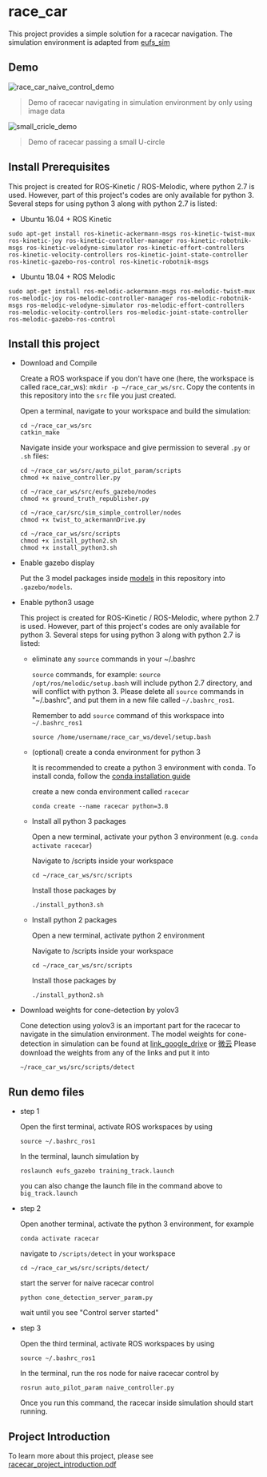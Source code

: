 # race_car

This project provides a simple solution for a racecar navigation. The simulation environment is adapted from [eufs_sim](https://github.com/eufsa/eufs_sim)

## Demo

![race_car_naive_control_demo](https://github.com/CenturyLiu/race_car/blob/main/demo_img/race_car_naive_control_demo.gif)

> Demo of racecar navigating in simulation environment by only using image data

![small_cricle_demo](https://github.com/CenturyLiu/race_car/blob/main/demo_img/small_cricle_demo.gif)

> Demo of racecar passing a small U-circle

## Install Prerequisites


  This project is created for ROS-Kinetic / ROS-Melodic, where python 2.7 is used. However, part of this project's codes are only available for python 3. Several steps for using python 3 along with python 2.7 is listed:

- Ubuntu 16.04 + ROS Kinetic

`sudo apt-get install ros-kinetic-ackermann-msgs ros-kinetic-twist-mux ros-kinetic-joy ros-kinetic-controller-manager ros-kinetic-robotnik-msgs ros-kinetic-velodyne-simulator ros-kinetic-effort-controllers ros-kinetic-velocity-controllers ros-kinetic-joint-state-controller ros-kinetic-gazebo-ros-control ros-kinetic-robotnik-msgs`

- Ubuntu 18.04 + ROS Melodic

`sudo apt-get install ros-melodic-ackermann-msgs ros-melodic-twist-mux ros-melodic-joy ros-melodic-controller-manager ros-melodic-robotnik-msgs ros-melodic-velodyne-simulator ros-melodic-effort-controllers ros-melodic-velocity-controllers ros-melodic-joint-state-controller ros-melodic-gazebo-ros-control`

## Install this project

- Download and Compile

  Create a ROS workspace if you don't have one (here, the workspace is called race_car_ws): `mkdir -p ~/race_car_ws/src`.  Copy the contents in this repository into the `src` file you just created.
  
  Open a terminal, navigate to your workspace and build the simulation:
  
      cd ~/race_car_ws/src
      catkin_make
  
  Navigate inside your workspace and give permission to several `.py` or `.sh` files:
  
      cd ~/race_car_ws/src/auto_pilot_param/scripts
      chmod +x naive_controller.py
      
      cd ~/race_car_ws/src/eufs_gazebo/nodes
      chmod +x ground_truth_republisher.py
      
      cd ~/race_car/src/sim_simple_controller/nodes
      chmod +x twist_to_ackermannDrive.py
      
      cd ~/race_car_ws/src/scripts
      chmod +x install_python2.sh
      chmod +x install_python3.sh

- Enable gazebo display

  Put the 3 model packages inside [models](https://github.com/CenturyLiu/race_car/tree/main/models) in this repository into `.gazebo/models`. 
  
- Enable python3 usage

  This project is created for ROS-Kinetic / ROS-Melodic, where python 2.7 is used. However, part of this project's codes are only available for python 3. Several steps for using python 3 along with python 2.7 is listed:
  
  + eliminate any `source` commands in your ~/.bashrc
  
    `source` commands, for example: `source /opt/ros/melodic/setup.bash` will include python 2.7 directory, and will conflict with python 3. Please delete all `source` commands in "~/.bashrc", and put them in a new file called `~/.bashrc_ros1`. 
    
    Remember to add `source` command of this workspace into `~/.bashrc_ros1`
    
    `source /home/username/race_car_ws/devel/setup.bash`
  
  + (optional) create a conda environment for python 3
  
    It is recommended to create a python 3 environment with conda. To install conda, follow the [conda installation guide](https://docs.conda.io/projects/conda/en/latest/user-guide/install/)
    
    create a new conda environment called `racecar`
    
    `conda create --name racecar python=3.8`
    
  + Install all python 3 packages
  
    Open a new terminal, activate your python 3 environment (e.g. `conda activate racecar`)
    
    Navigate to /scripts inside your workspace
    
    `cd ~/race_car_ws/src/scripts`
    
    Install those packages by 
    
    `./install_python3.sh`
    
  + Install python 2 packages
  
      Open a new terminal, activate python 2 environment
      
      Navigate to /scripts inside your workspace
    
       `cd ~/race_car_ws/src/scripts`
    
       Install those packages by 
    
       `./install_python2.sh`
    
 - Download weights for cone-detection by yolov3
 
   Cone detection using yolov3 is an important part for the racecar to navigate in the simulation environment. The model weights for cone-detection in simulation can be found at [link_google_drive](https://drive.google.com/file/d/1v10CjppNhtrEHk5q-NI00J-4zd32zwtI/view?usp=sharing) or [微云](https://share.weiyun.com/AdCRTVkk) Please download the weights from any of the links and put it into 
   
   `~/race_car_ws/src/scripts/detect`
   
  
  ## Run demo files
  
  - step 1
  
    Open the first terminal, activate ROS workspaces by using 

    `source ~/.bashrc_ros1`

    In the terminal, launch simulation by 
    
    `roslaunch eufs_gazebo training_track.launch`
    
    you can also change the launch file in the command above to `big_track.launch`
    
  - step 2
  
    Open another terminal, activate the python 3 environment, for example
    
    `conda activate racecar`
    
    navigate to `/scripts/detect` in your workspace
    
    `cd ~/race_car_ws/src/scripts/detect/`
    
    start the server for naive racecar control
    
    `python cone_detection_server_param.py`
    
    wait until you see "Control server started"
    
 - step 3
 
    Open the third terminal, activate ROS workspaces by using 

    `source ~/.bashrc_ros1`
    
    In the terminal, run the ros node for naive racecar control by
    
    `rosrun auto_pilot_param naive_controller.py`
    
    Once you run this command, the racecar inside simulation should start running.
   
   
## Project Introduction
   
   To learn more about this project, please see [racecar_project_introduction.pdf](https://github.com/CenturyLiu/race_car/blob/main/racecar_project_introduction.pdf)
   
  
